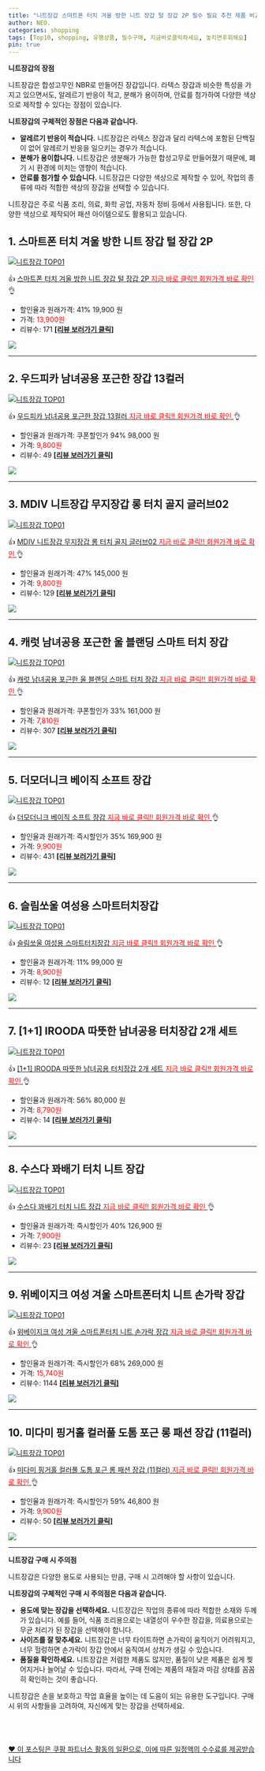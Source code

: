 ```yaml
---
title: "니트장갑 스마트폰 터치 겨울 방한 니트 장갑 털 장갑 2P 필수 필요 추천 제품 비교 최저 가격 비교 장점 구매 후기 구매평"
author: NEO.
categories: shopping
tags: [Top10, shopping, 유행상품, 필수구매, 지금바로클릭하세요, 놓치면후회해요]
pin: true
---
```

**니트장갑의 장점**

니트장갑은 합성고무인 NBR로 만들어진 장갑입니다. 라텍스 장갑과 비슷한 특성을 가지고 있으면서도, 알레르기 반응이 적고, 분해가 용이하며, 안료를 첨가하여 다양한 색상으로 제작할 수 있다는 장점이 있습니다.

**니트장갑의 구체적인 장점은 다음과 같습니다.**

* **알레르기 반응이 적습니다.** 니트장갑은 라텍스 장갑과 달리 라텍스에 포함된 단백질이 없어 알레르기 반응을 일으키는 경우가 적습니다.
* **분해가 용이합니다.** 니트장갑은 생분해가 가능한 합성고무로 만들어졌기 때문에, 폐기 시 환경에 미치는 영향이 적습니다.
* **안료를 첨가할 수 있습니다.** 니트장갑은 다양한 색상으로 제작할 수 있어, 작업의 종류에 따라 적합한 색상의 장갑을 선택할 수 있습니다.

니트장갑은 주로 식품 조리, 의료, 화학 공업, 자동차 정비 등에서 사용됩니다. 또한, 다양한 색상으로 제작되어 패션 아이템으로도 활용되고 있습니다.

   

## 1. 스마트폰 터치 겨울 방한 니트 장갑 털 장갑 2P

[![니트장갑 TOP01](https://thumbnail6.coupangcdn.com/thumbnails/remote/490x490ex/image/vendor_inventory/c595/e3da608ee4279e7850bbedca6c91df5fc4965201fd5922f5a30e231b7fb0.jpg)](https://link.coupang.com/re/AFFSDP?lptag=AF3617701&subid=GithubCoopas&pageKey=7660527914&traceid=V0-153&itemId=20407625164&vendorItemId=84100553686)


👍 [스마트폰 터치 겨울 방한 니트 장갑 털 장갑 2P <font color=red> 지금 바로 클릭!! 회원가격 바로 확인 </font> ](https://link.coupang.com/re/AFFSDP?lptag=AF3617701&subid=GithubCoopas&pageKey=7660527914&traceid=V0-153&itemId=20407625164&vendorItemId=84100553686) 👌 


- 할인율과 원래가격: 41%  19,900   원
- 가격: <span style='color:red'>13,900원</span>
- 리뷰수: 171  [**[리뷰 보러가기 클릭]**](https://link.coupang.com/re/AFFSDP?lptag=AF3617701&subid=GithubCoopas&pageKey=7660527914&traceid=V0-153&itemId=20407625164&vendorItemId=84100553686)

[![](/discount_price.png)](https://link.coupang.com/re/AFFSDP?lptag=AF3617701&subid=GithubCoopas&pageKey=7660527914&traceid=V0-153&itemId=20407625164&vendorItemId=84100553686)

---


   

## 2. 우드피카 남녀공용 포근한 장갑 13컬러

[![니트장갑 TOP01](https://thumbnail6.coupangcdn.com/thumbnails/remote/490x490ex/image/vendor_inventory/c82f/735289b22e115f4855de5b0612d6e48fc41ad8ec68c552c2e0e3c8a59149.jpg)](https://link.coupang.com/re/AFFSDP?lptag=AF3617701&subid=GithubCoopas&pageKey=6102147748&traceid=V0-153&itemId=11442032477&vendorItemId=79076667399)


👍 [우드피카 남녀공용 포근한 장갑 13컬러 <font color=red> 지금 바로 클릭!! 회원가격 바로 확인 </font> ](https://link.coupang.com/re/AFFSDP?lptag=AF3617701&subid=GithubCoopas&pageKey=6102147748&traceid=V0-153&itemId=11442032477&vendorItemId=79076667399) 👌 


- 할인율과 원래가격: 쿠폰할인가 94%  98,000   원
- 가격: <span style='color:red'>9,800원</span>
- 리뷰수: 49  [**[리뷰 보러가기 클릭]**](https://link.coupang.com/re/AFFSDP?lptag=AF3617701&subid=GithubCoopas&pageKey=6102147748&traceid=V0-153&itemId=11442032477&vendorItemId=79076667399)

[![](/discount_price.png)](https://link.coupang.com/re/AFFSDP?lptag=AF3617701&subid=GithubCoopas&pageKey=6102147748&traceid=V0-153&itemId=11442032477&vendorItemId=79076667399)

---


   

## 3. MDIV 니트장갑 무지장갑 롱 터치 골지 글러브02

[![니트장갑 TOP01](https://thumbnail6.coupangcdn.com/thumbnails/remote/490x490ex/image/vendor_inventory/9d3d/3d38052c3ec1103c7f732a3037cff911bce824119850eb8e4e214fe689ea.jpg)](https://link.coupang.com/re/AFFSDP?lptag=AF3617701&subid=GithubCoopas&pageKey=6261864163&traceid=V0-153&itemId=12754971122&vendorItemId=87683946470)


👍 [MDIV 니트장갑 무지장갑 롱 터치 골지 글러브02 <font color=red> 지금 바로 클릭!! 회원가격 바로 확인 </font> ](https://link.coupang.com/re/AFFSDP?lptag=AF3617701&subid=GithubCoopas&pageKey=6261864163&traceid=V0-153&itemId=12754971122&vendorItemId=87683946470) 👌 


- 할인율과 원래가격: 47%  145,000   원
- 가격: <span style='color:red'>9,800원</span>
- 리뷰수: 129  [**[리뷰 보러가기 클릭]**](https://link.coupang.com/re/AFFSDP?lptag=AF3617701&subid=GithubCoopas&pageKey=6261864163&traceid=V0-153&itemId=12754971122&vendorItemId=87683946470)

[![](/discount_price.png)](https://link.coupang.com/re/AFFSDP?lptag=AF3617701&subid=GithubCoopas&pageKey=6261864163&traceid=V0-153&itemId=12754971122&vendorItemId=87683946470)

---


   

## 4. 캐럿 남녀공용 포근한 울 블랜딩 스마트 터치 장갑

[![니트장갑 TOP01](https://thumbnail10.coupangcdn.com/thumbnails/remote/490x490ex/image/retail/images/1058780616144753-f46523b3-d68c-4fe6-8966-dc68c962767a.png)](https://link.coupang.com/re/AFFSDP?lptag=AF3617701&subid=GithubCoopas&pageKey=6778239121&traceid=V0-153&itemId=15932588503&vendorItemId=83139578348)


👍 [캐럿 남녀공용 포근한 울 블랜딩 스마트 터치 장갑 <font color=red> 지금 바로 클릭!! 회원가격 바로 확인 </font> ](https://link.coupang.com/re/AFFSDP?lptag=AF3617701&subid=GithubCoopas&pageKey=6778239121&traceid=V0-153&itemId=15932588503&vendorItemId=83139578348) 👌 


- 할인율과 원래가격: 쿠폰할인가 33%  161,000   원
- 가격: <span style='color:red'>7,810원</span>
- 리뷰수: 307  [**[리뷰 보러가기 클릭]**](https://link.coupang.com/re/AFFSDP?lptag=AF3617701&subid=GithubCoopas&pageKey=6778239121&traceid=V0-153&itemId=15932588503&vendorItemId=83139578348)

[![](/discount_price.png)](https://link.coupang.com/re/AFFSDP?lptag=AF3617701&subid=GithubCoopas&pageKey=6778239121&traceid=V0-153&itemId=15932588503&vendorItemId=83139578348)

---


   

## 5. 더모더니크 베이직 소프트 장갑

[![니트장갑 TOP01](https://thumbnail9.coupangcdn.com/thumbnails/remote/490x490ex/image/rs_quotation_api/2or18ix7/d3218d24bc6c44258c15a0ba13b20955.jpg)](https://link.coupang.com/re/AFFSDP?lptag=AF3617701&subid=GithubCoopas&pageKey=7662525599&traceid=V0-153&itemId=20418164837&vendorItemId=87499888853)


👍 [더모더니크 베이직 소프트 장갑 <font color=red> 지금 바로 클릭!! 회원가격 바로 확인 </font> ](https://link.coupang.com/re/AFFSDP?lptag=AF3617701&subid=GithubCoopas&pageKey=7662525599&traceid=V0-153&itemId=20418164837&vendorItemId=87499888853) 👌 


- 할인율과 원래가격: 즉시할인가 35%  169,900   원
- 가격: <span style='color:red'>9,900원</span>
- 리뷰수: 431  [**[리뷰 보러가기 클릭]**](https://link.coupang.com/re/AFFSDP?lptag=AF3617701&subid=GithubCoopas&pageKey=7662525599&traceid=V0-153&itemId=20418164837&vendorItemId=87499888853)

[![](/discount_price.png)](https://link.coupang.com/re/AFFSDP?lptag=AF3617701&subid=GithubCoopas&pageKey=7662525599&traceid=V0-153&itemId=20418164837&vendorItemId=87499888853)

---


   

## 6. 슬림쏘울 여성용 스마트터치장갑

[![니트장갑 TOP01](https://thumbnail9.coupangcdn.com/thumbnails/remote/490x490ex/image/vendor_inventory/9293/3f2cc66556dd46f9ca0dcc279a5140e962bf7cbd07fde3306fdb257d3954.jpg)](https://link.coupang.com/re/AFFSDP?lptag=AF3617701&subid=GithubCoopas&pageKey=7711584754&traceid=V0-153&itemId=20672922249&vendorItemId=87745174318)


👍 [슬림쏘울 여성용 스마트터치장갑 <font color=red> 지금 바로 클릭!! 회원가격 바로 확인 </font> ](https://link.coupang.com/re/AFFSDP?lptag=AF3617701&subid=GithubCoopas&pageKey=7711584754&traceid=V0-153&itemId=20672922249&vendorItemId=87745174318) 👌 


- 할인율과 원래가격: 11%  99,000   원
- 가격: <span style='color:red'>8,900원</span>
- 리뷰수: 12  [**[리뷰 보러가기 클릭]**](https://link.coupang.com/re/AFFSDP?lptag=AF3617701&subid=GithubCoopas&pageKey=7711584754&traceid=V0-153&itemId=20672922249&vendorItemId=87745174318)

[![](/discount_price.png)](https://link.coupang.com/re/AFFSDP?lptag=AF3617701&subid=GithubCoopas&pageKey=7711584754&traceid=V0-153&itemId=20672922249&vendorItemId=87745174318)

---


   

## 7. [1+1] IROODA 따뜻한 남녀공용 터치장갑 2개 세트

[![니트장갑 TOP01](https://thumbnail9.coupangcdn.com/thumbnails/remote/490x490ex/image/vendor_inventory/3a74/e431bc2a1cb8cb96cc0a1a4265156d5b1d3678ebdf26fadeda2211733c5b.jpg)](https://link.coupang.com/re/AFFSDP?lptag=AF3617701&subid=GithubCoopas&pageKey=7641705277&traceid=V0-153&itemId=20306906409&vendorItemId=87392737193)


👍 [[1+1] IROODA 따뜻한 남녀공용 터치장갑 2개 세트 <font color=red> 지금 바로 클릭!! 회원가격 바로 확인 </font> ](https://link.coupang.com/re/AFFSDP?lptag=AF3617701&subid=GithubCoopas&pageKey=7641705277&traceid=V0-153&itemId=20306906409&vendorItemId=87392737193) 👌 


- 할인율과 원래가격: 56%  80,000   원
- 가격: <span style='color:red'>8,790원</span>
- 리뷰수: 14  [**[리뷰 보러가기 클릭]**](https://link.coupang.com/re/AFFSDP?lptag=AF3617701&subid=GithubCoopas&pageKey=7641705277&traceid=V0-153&itemId=20306906409&vendorItemId=87392737193)

[![](/discount_price.png)](https://link.coupang.com/re/AFFSDP?lptag=AF3617701&subid=GithubCoopas&pageKey=7641705277&traceid=V0-153&itemId=20306906409&vendorItemId=87392737193)

---


   

## 8. 수스다 꽈배기 터치 니트 장갑

[![니트장갑 TOP01](https://thumbnail10.coupangcdn.com/thumbnails/remote/490x490ex/image/rs_quotation_api/vcacaabt/bb462d0603fd4ada9578dee6ea1c134e.jpg)](https://link.coupang.com/re/AFFSDP?lptag=AF3617701&subid=GithubCoopas&pageKey=7546929362&traceid=V0-153&itemId=19851963844&vendorItemId=86953135576)


👍 [수스다 꽈배기 터치 니트 장갑 <font color=red> 지금 바로 클릭!! 회원가격 바로 확인 </font> ](https://link.coupang.com/re/AFFSDP?lptag=AF3617701&subid=GithubCoopas&pageKey=7546929362&traceid=V0-153&itemId=19851963844&vendorItemId=86953135576) 👌 


- 할인율과 원래가격: 즉시할인가 40%  126,900   원
- 가격: <span style='color:red'>7,900원</span>
- 리뷰수: 23  [**[리뷰 보러가기 클릭]**](https://link.coupang.com/re/AFFSDP?lptag=AF3617701&subid=GithubCoopas&pageKey=7546929362&traceid=V0-153&itemId=19851963844&vendorItemId=86953135576)

[![](/discount_price.png)](https://link.coupang.com/re/AFFSDP?lptag=AF3617701&subid=GithubCoopas&pageKey=7546929362&traceid=V0-153&itemId=19851963844&vendorItemId=86953135576)

---


   

## 9. 위베이지크 여성 겨울 스마트폰터치 니트 손가락 장갑

[![니트장갑 TOP01](https://thumbnail8.coupangcdn.com/thumbnails/remote/490x490ex/image/vendor_inventory/ec06/ff0a15dc895b00bfd9d236b44edd1d14be03bde1c29c528b57f6e7c5d1b0.png)](https://link.coupang.com/re/AFFSDP?lptag=AF3617701&subid=GithubCoopas&pageKey=7662640512&traceid=V0-153&itemId=20418735504&vendorItemId=87500432856)


👍 [위베이지크 여성 겨울 스마트폰터치 니트 손가락 장갑 <font color=red> 지금 바로 클릭!! 회원가격 바로 확인 </font> ](https://link.coupang.com/re/AFFSDP?lptag=AF3617701&subid=GithubCoopas&pageKey=7662640512&traceid=V0-153&itemId=20418735504&vendorItemId=87500432856) 👌 


- 할인율과 원래가격: 즉시할인가 68%  269,000   원
- 가격: <span style='color:red'>15,740원</span>
- 리뷰수: 1144  [**[리뷰 보러가기 클릭]**](https://link.coupang.com/re/AFFSDP?lptag=AF3617701&subid=GithubCoopas&pageKey=7662640512&traceid=V0-153&itemId=20418735504&vendorItemId=87500432856)

[![](/discount_price.png)](https://link.coupang.com/re/AFFSDP?lptag=AF3617701&subid=GithubCoopas&pageKey=7662640512&traceid=V0-153&itemId=20418735504&vendorItemId=87500432856)

---


   

## 10. 미다미 핑거홀 컬러풀 도톰 포근 롱 패션 장갑 (11컬러)

[![니트장갑 TOP01](https://thumbnail8.coupangcdn.com/thumbnails/remote/490x490ex/image/vendor_inventory/bf1f/3542f7baeb1d4328f5ca603457b47cb3ceb86030b92f4e6d83580e83b139.png)](https://link.coupang.com/re/AFFSDP?lptag=AF3617701&subid=GithubCoopas&pageKey=7728433261&traceid=V0-153&itemId=20760699598&vendorItemId=87830846327)


👍 [미다미 핑거홀 컬러풀 도톰 포근 롱 패션 장갑 (11컬러) <font color=red> 지금 바로 클릭!! 회원가격 바로 확인 </font> ](https://link.coupang.com/re/AFFSDP?lptag=AF3617701&subid=GithubCoopas&pageKey=7728433261&traceid=V0-153&itemId=20760699598&vendorItemId=87830846327) 👌 


- 할인율과 원래가격: 즉시할인가 59%  46,800   원
- 가격: <span style='color:red'>9,900원</span>
- 리뷰수: 50  [**[리뷰 보러가기 클릭]**](https://link.coupang.com/re/AFFSDP?lptag=AF3617701&subid=GithubCoopas&pageKey=7728433261&traceid=V0-153&itemId=20760699598&vendorItemId=87830846327)

[![](/discount_price.png)](https://link.coupang.com/re/AFFSDP?lptag=AF3617701&subid=GithubCoopas&pageKey=7728433261&traceid=V0-153&itemId=20760699598&vendorItemId=87830846327)

---
**니트장갑 구매 시 주의점**

니트장갑은 다양한 용도로 사용되는 만큼, 구매 시 고려해야 할 사항이 있습니다.

**니트장갑의 구체적인 구매 시 주의점은 다음과 같습니다.**

* **용도에 맞는 장갑을 선택하세요.** 니트장갑은 작업의 종류에 따라 적합한 소재와 두께가 있습니다. 예를 들어, 식품 조리용으로는 내열성이 우수한 장갑을, 의료용으로는 무균 처리가 된 장갑을 선택해야 합니다.
* **사이즈를 잘 맞추세요.** 니트장갑은 너무 타이트하면 손가락이 움직이기 어려워지고, 너무 헐렁하면 손가락이 장갑 안에서 움직여서 상처가 생길 수 있습니다.
* **품질을 확인하세요.** 니트장갑은 저렴한 제품도 많지만, 품질이 낮은 제품은 쉽게 찢어지거나 늘어날 수 있습니다. 따라서, 구매 전에는 제품의 재질과 마감 상태를 꼼꼼히 확인하는 것이 좋습니다.

니트장갑은 손을 보호하고 작업 효율을 높이는 데 도움이 되는 유용한 도구입니다. 구매 시 위의 사항들을 고려하여, 자신에게 맞는 장갑을 선택하세요.<br><br><br><br><br> [ ❤  이 포스팅은 쿠팡 파트너스 활동의 일환으로, 이에 따른 일정액의 수수료를 제공받습니다](https://link.coupang.com/a/bcEFyh)